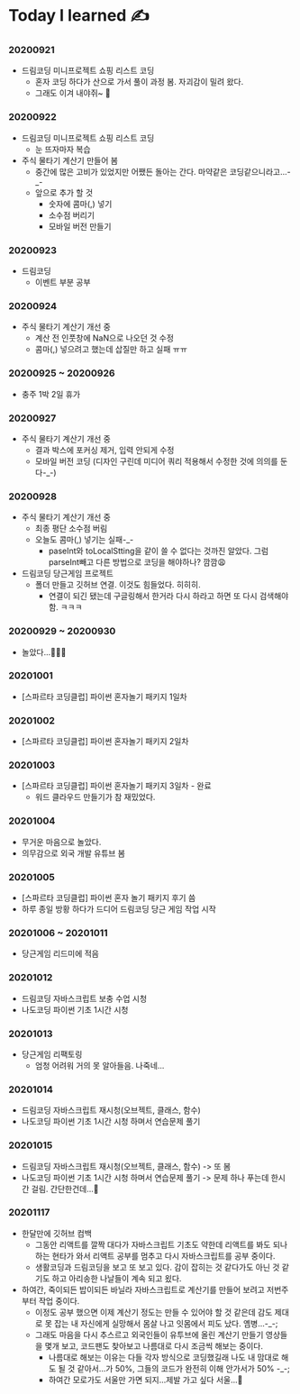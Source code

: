# Today I learned ✍️

### 20200921
* 드림코딩 미니프로젝트 쇼핑 리스트 코딩
  * 혼자 코딩 하다가 산으로 가서 풀이 과정 봄. 자괴감이 밀려 왔다.
  * 그래도 이겨 내야쥐~ 🤧
  
### 20200922
* 드림코딩 미니프로젝트 쇼핑 리스트 코딩
  * 눈 뜨자마자 복습
* 주식 물타기 계산기 만들어 봄
  * 중간에 많은 고비가 있었지만 어쨌든 돌아는 간다. 마약같은 코딩같으니라고...-_-
  * 앞으로 추가 할 것
    * 숫자에 콤마(,) 넣기
    * 소수점 버리기
    * 모바일 버전 만들기
  
### 20200923
* 드림코딩
  * 이벤트 부분 공부
  
### 20200924
* 주식 물타기 계산기 개선 중
  * 계산 전 인풋창에 NaN으로 나오던 것 수정
  * 콤마(,) 넣으려고 했는데 삽질만 하고 실패 ㅠㅠ
  
### 20200925 ~ 20200926
* 충주 1박 2일 휴가

### 20200927
* 주식 물타기 계산기 개선 중
  * 결과 박스에 포커싱 제거, 입력 안되게 수정
  * 모바일 버전 코딩 (디자인 구린데 미디어 쿼리 적용해서 수정한 것에 의의를 둔다-_-)
  
### 20200928
* 주식 물타기 계산기 개선 중
  * 최종 평단 소수점 버림
  * 오늘도 콤마(,) 넣기는 실패-_-
    * paseInt와 toLocalStting을 같이 쓸 수 없다는 것까진 알았다. 그럼 parseInt빼고 다른 방법으로 코딩을 해야하나? 깜깜😩
* 드림코딩 당근게임 프로젝트
  * 폴더 만들고 깃허브 연결. 이것도 힘들었다. 히히히.
    * 연결이 되긴 됐는데 구글링해서 한거라 다시 하라고 하면 또 다시 검색해야함. ㅋㅋㅋ
    
### 20200929 ~ 20200930
* 놀았다...🤹🏻‍♂️

### 20201001
* [스파르타 코딩클럽] 파이썬 혼자놀기 패키지 1일차

### 20201002
* [스파르타 코딩클럽] 파이썬 혼자놀기 패키지 2일차

### 20201003
* [스파르타 코딩클럽] 파이썬 혼자놀기 패키지 3일차 - 완료
  * 워드 클라우드 만들기가 참 재밌었다.
  
### 20201004
* 무거운 마음으로 놀았다.
* 의무감으로 외국 개발 유튜브 봄

### 20201005
* [스파르타 코딩클럽] 파이썬 혼자 놀기 패키지 후기 씀
* 하루 종일 방황 하다가 드디어 드림코딩 당근 게임 작업 시작

### 20201006 ~ 20201011
* 당근게임 리드미에 적음

### 20201012
* 드림코딩 자바스크립트 보충 수업 시청
* 나도코딩 파이썬 기초 1시간 시청

### 20201013
* 당근게임 리팩토링
  * 엄청 어려워 거의 못 알아들음. 나죽네...

### 20201014
* 드림코딩 자바스크립트 재시청(오브젝트, 클래스, 함수)
* 나도코딩 파이썬 기초 1시간 시청 하며서 연습문제 풀기

### 20201015
* 드림코딩 자바스크립트 재시청(오브젝트, 클래스, 함수) -> 또 봄
* 나도코딩 파이썬 기초 1시간 시청 하며서 연습문제 풀기 -> 문제 하나 푸는데 한시간 걸림. 간단한건데...🤧

### 20201117
* 한달만에 깃허브 컴백
  * 그동안 리액트를 깔짝 대다가 자바스크립트 기초도 약한데 리액트를 봐도 되나하는 현타가 와서 리액트 공부를 멈추고 다시 자바스크립트를 공부 중이다.
  * 생활코딩과 드림코딩을 보고 또 보고 있다. 감이 잡히는 것 같다가도 아닌 것 같기도 하고 아리송한 나날들이 계속 되고 욌다.
* 하여간, 죽이되든 밥이되든 바닐라 자바스크립트로 계산기를 만들어 보려고 저번주부터 작업 중이다.
  * 이정도 공부 했으면 이제 계산기 정도는 만들 수 있어야 할 것 같은데 감도 제대로 못 잡는 내 자신에게 실망해서 몸살 나고 잇몸에서 피도 났다. 옘병...-_-;
  * 그래도 마음을 다시 추스르고 외국인들이 유투브에 올린 계산기 만들기 영상들을 몇개 보고, 코드팬도 찾아보고 나름대로 다시 조금씩 해보는 중이다.
    * 나름대로 해보는 이유는 다들 각자 방식으로 코딩했길래 나도 내 맘대로 해도 될 것 같아서...가 50%, 그들의 코드가 완전히 이해 안가서가 50% -_-;
    * 하여간 모로가도 서울만 가면 되지...제발 가고 싶다 서울...🥲
